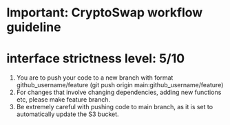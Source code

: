 # Important: CryptoSwap workflow guideline
# interface strictness level: 5/10

1. You are to push your code to a new branch with format github_username/feature (git push origin main:github_username/feature)
2. For changes that involve changing dependencies, adding new functions etc, please make feature branch.
3. Be extremely careful with pushing code to main branch, as it is set to automatically update the S3 bucket. 

